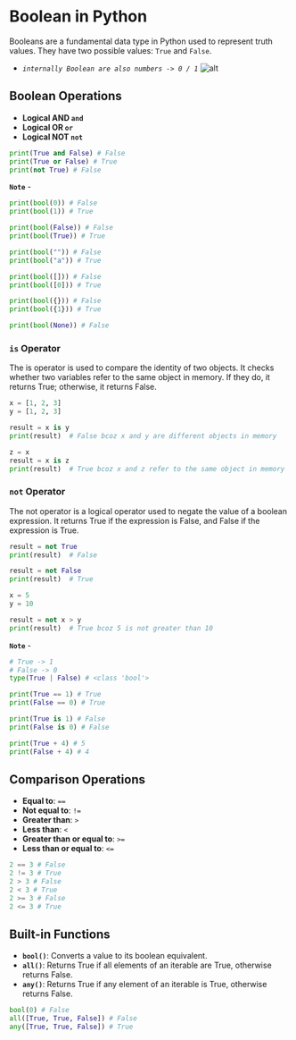 # **Boolean in Python**

Booleans are a fundamental data type in Python used to represent truth values. They have two possible values: `True` and `False`.
- *`internally Boolean are also numbers -> 0 / 1`*
![alt](https://th.bing.com/th/id/OIP.fB2rsYEq0BNIFz2AhXeX9AHaFL?rs=1&pid=ImgDetMain)

## Boolean Operations

- **Logical AND `and`**
- **Logical OR `or`**
- **Logical NOT `not`**

```python
print(True and False) # False
print(True or False) # True
print(not True) # False
```
**`Note`** - 
```python
print(bool(0)) # False
print(bool(1)) # True

print(bool(False)) # False
print(bool(True)) # True

print(bool("")) # False
print(bool("a")) # True

print(bool([])) # False
print(bool([0])) # True

print(bool({})) # False
print(bool({1})) # True

print(bool(None)) # False
```

### `is` Operator
The is operator is used to compare the identity of two objects. It checks whether two variables refer to the same object in memory. If they do, it returns True; otherwise, it returns False.
```python
x = [1, 2, 3]
y = [1, 2, 3]

result = x is y
print(result)  # False bcoz x and y are different objects in memory

z = x
result = x is z
print(result)  # True bcoz x and z refer to the same object in memory

```

### `not` Operator
The not operator is a logical operator used to negate the value of a boolean expression. It returns True if the expression is False, and False if the expression is True.
```python
result = not True
print(result)  # False

result = not False
print(result)  # True

x = 5
y = 10

result = not x > y
print(result)  # True bcoz 5 is not greater than 10
```
**`Note`** - 
```python
# True -> 1
# False -> 0
type(True | False) # <class 'bool'>

print(True == 1) # True
print(False == 0) # True

print(True is 1) # False
print(False is 0) # False

print(True + 4) # 5
print(False + 4) # 4
```

## Comparison Operations

- **Equal to**: `==`
- **Not equal to**: `!=`
- **Greater than**: `>`
- **Less than**: `<`
- **Greater than or equal to**: `>=`
- **Less than or equal to**: `<=`
```python
2 == 3 # False
2 != 3 # True
2 > 3 # False
2 < 3 # True
2 >= 3 # False
2 <= 3 # True
```

## Built-in Functions

- **`bool()`**: Converts a value to its boolean equivalent.
- **`all()`**: Returns True if all elements of an iterable are True, otherwise returns False.
- **`any()`**: Returns True if any element of an iterable is True, otherwise returns False.
```python
bool(0) # False
all([True, True, False]) # False
any([True, True, False]) # True
```